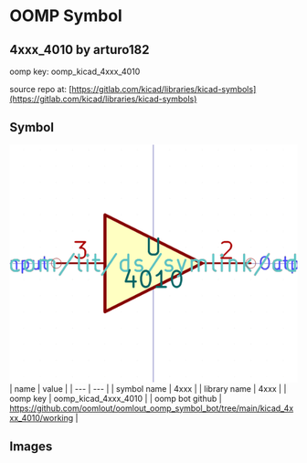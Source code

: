 # OOMP Symbol  
## 4xxx_4010  by arturo182  
  
oomp key: oomp_kicad_4xxx_4010  
  
source repo at: [https://gitlab.com/kicad/libraries/kicad-symbols](https://gitlab.com/kicad/libraries/kicad-symbols)  
## Symbol  
  
[![working.png](working_600.png)](working.png)  
| name | value | 
| --- | --- | 
| symbol name | 4xxx | 
| library name | 4xxx | 
| oomp key | oomp_kicad_4xxx_4010 | 
| oomp bot github | https://github.com/oomlout/oomlout_oomp_symbol_bot/tree/main/kicad_4xxx_4010/working | 
## Images  
